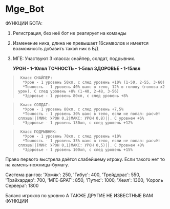 # Mge_Bot
ФУНКЦИИ БОТА:
1) Регистрация, без неё бот не реагирует на команды
2) Изменение ника, длина не превышает 16символов и имеется возможность добавить такой ник в БД
3) МГЕ:
    Участвуют 3 класса: снайпер, солдат, подрывник.

    **УРОН - 1-10лвл**
    **ТОЧНОСТЬ - 1-5лвл**
    **ЗДОРОВЬЕ - 1-15лвл**
    
>      Класс СНАЙПЕР:
>       *Урон - 1 уровень 50хп, с след уровень +10% (1-50, 2-55, 3-60)
>       *Точность - 1 уровень 40% шанс в тело, 12% в голову (голова х2 урон). С след уровень +8% (1-40, 2-48, 3-56)
>       *Здоровье - 1 уровень 80хп, с след уровень +8%

>      Класс СОЛДАТ:
>       *Урон - 1 уровень 80хп, с след уровень +7,5%
>       *Точность - 1 уровень 30% шанс в тело, если не попал: расчёт сплэша||(МИН: УРОН 0,2|МАКС: УРОН 0,8)||. С уровнем +6%
>       *Здоровье - 1 уровень 130хп, с след уровень +12%

>      Класс ПОДРЫВНИК:
>       *Урон - 1 уровень 70хп, с след уровень +10%
>       *Точность - 1 уровень 35% шанс в тело, если не попал: расчёт сплэша||(МИН: УРОН 0,1|МАКС: УРОН 0,5)||. С Уровнем +8%
>       *Здоровье - 1 уровень 100хп, с след уровень +15%

Право первого выстрела даётся слабейшему игроку. Если такого нет то на камень-ножницы-бумагу.

Система рангов:
    'Хомяк': 250,
    'Гибус': 400,
    'Трейдорас': 550,
    'Трайхардер': 700,
    'МГЕ-БРАТ': 850,
    'Путис': 1000,
    'Хеил': 1300,
    'Король Сервера': 1800

Баланс игроков по уровню
А ТАКЖЕ ДРУГИЕ НЕ ИЗВЕСТНЫЕ ВАМ ФУНКЦИИ
